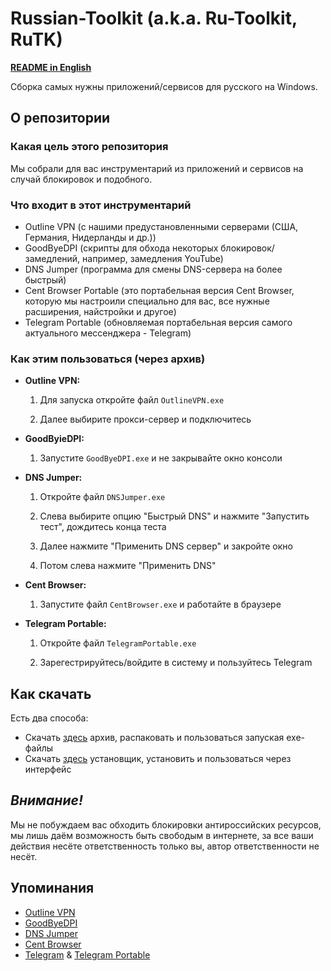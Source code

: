 # Russian-Toolkit (a.k.a. Ru-Toolkit, RuTK)

[**README in English**](README.md)

Сборка самых нужны приложений/сервисов для русского на Windows.

## О репозитории

### Какая цель этого репозитория

Мы собрали для вас инструментарий из приложений и сервисов на случай блокировок и подобного.

### Что входит в этот инструментарий

- Outline VPN (с нашими предустановленными серверами (США, Германия, Нидерланды и др.))
- GoodByeDPI (скрипты для обхода некоторых блокировок/замедлений, например, замедления YouTube)
- DNS Jumper (программа для смены DNS-сервера на более быстрый)
- Cent Browser Portable (это портабельная версия Cent Browser, которую мы настроили специально для вас, все нужные расширения, найстройки и другое)
- Telegram Portable (обновляемая портабельная версия самого актуального мессенджера - Telegram)

### Как этим пользоваться (через архив)

- **Outline VPN:**

    1. Для запуска откройте файл ```OutlineVPN.exe```

    2. Далее выбирите прокси-сервер и подключитесь

- **GoodByieDPI:**
    
    1. Запустите ```GoodByeDPI.exe``` и не закрывайте окно консоли

- **DNS Jumper:**

    1. Откройте файл ```DNSJumper.exe```
    
    2. Слева выбирите опцию "Быстрый DNS" и нажмите "Запустить тест", дождитесь конца теста

    3. Далее нажмите "Применить DNS сервер" и закройте окно

    4. Потом слева нажмите "Применить DNS"

- **Cent Browser:**

    1. Запустите файл ```CentBrowser.exe``` и работайте в браузере

- **Telegram Portable:**

    1. Откройте файл ```TelegramPortable.exe```

    2. Зарегестрируйтесь/войдите в систему и пользуйтесь Telegram


## Как скачать

Есть два способа:
- Скачать [здесь]() архив, распаковать и пользоваться запуская exe-файлы
- Скачать [здесь]() установщик, установить и пользоваться через интерфейс

## ***Внимание!***

Мы не побуждаем вас обходить блокировки антироссийских ресурсов, мы лишь даём возможность быть свободым в интернете, за все ваши действия несёте ответственность только вы, автор ответственности не несёт.

## Упоминания

- [Outline VPN](https://getoutline.org)
- [GoodByeDPI](https://github.com/ValdikSS/GoodbyeDPI)
- [DNS Jumper](https://dns-jumper.ru)
- [Cent Browser](https://www.centbrowser.com)
- [Telegram](https://telegram.org) & [Telegram Portable](https://telegram-desktop-portable.ru.uptodown.com/windows)

